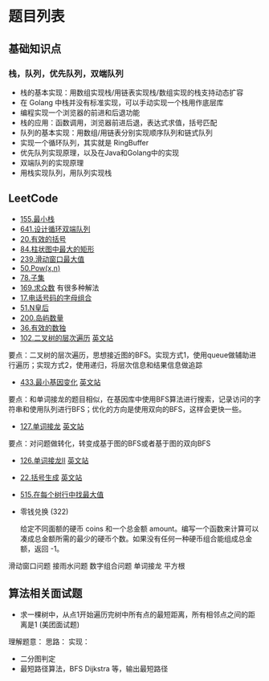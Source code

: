 # 题目列表

## 基础知识点

### 栈，队列，优先队列，双端队列

* 栈的基本实现：用数组实现栈/用链表实现栈/数组实现的栈支持动态扩容
* 在 Golang 中栈并没有标准实现，可以手动实现一个栈用作底层库
* 编程实现一个浏览器的前进和后退功能
* 栈的应用：函数调用，浏览器前进后退，表达式求值，括号匹配
* 队列的基本实现：用数组/用链表分别实现顺序队列和链式队列
* 实现一个循环队列，其实就是 RingBuffer
* 优先队列实现原理，以及在Java和Golang中的实现
* 双端队列的实现原理
* 用栈实现队列，用队列实现栈

## LeetCode

* [155.最小栈](https://leetcode-cn.com/problems/min-stack/)
* [641.设计循环双端队列](https://leetcode-cn.com/problems/design-circular-deque)
* [20.有效的括号](https://leetcode-cn.com/problems/valid-parentheses/)
* [84.柱状图中最大的矩形](https://leetcode-cn.com/problems/largest-rectangle-in-histogram)
* [239.滑动窗口最大值](https://leetcode-cn.com/problems/sliding-window-maximum/)
* [50.Pow\(x,n\)](https://leetcode-cn.com/problems/powx-n/)
* [78.子集](https://leetcode-cn.com/problems/subsets/)
* [169.求众数](https://leetcode-cn.com/problems/majority-element)  有很多种解法
* [17.电话号码的字母组合](https://leetcode-cn.com/problems/letter-combinations-of-a-phone-number/)
* [51.N皇后](https://leetcode-cn.com/problems/n-queens/)
* [200.岛屿数量](https://leetcode-cn.com/problems/number-of-islands)
* [36.有效的数独](https://leetcode-cn.com/problems/valid-sudoku/)
* [102.二叉树的层次遍历](https://leetcode-cn.com/problems/binary-tree-level-order-traversal) [英文站](https://leetcode.com/problems/binary-tree-level-order-traversal)

要点：二叉树的层次遍历，思想接近图的BFS。实现方式1，使用queue做辅助进行遍历；实现方式2，使用递归，将层次信息和结果信息做追踪

* [433.最小基因变化](https://leetcode-cn.com/problems/minimum-genetic-mutation/) [英文站](https://leetcode.com/problems/minimum-genetic-mutation/)

要点：和单词接龙的题目相似，在基因库中使用BFS算法进行搜索，记录访问的字符串和使用队列进行BFS；优化的方向是使用双向的BFS，这样会更快一些。

* [127.单词接龙](https://leetcode-cn.com/problems/word-ladder/) [英文站](https://leetcode.com/problems/word-ladder/)

要点：对问题做转化，转变成基于图的BFS或者基于图的双向BFS

* [126.单词接龙II](https://leetcode-cn.com/problems/word-ladder-ii/) [英文站](https://leetcode.com/problems/word-ladder-ii/)
* [22.括号生成](https://leetcode-cn.com/problems/generate-parentheses) [英文站](https://leetcode.com/problems/generate-parentheses)
* [515.在每个树行中找最大值](https://leetcode-cn.com/problems/find-largest-value-in-each-tree-row)
* 零钱兑换 \(322\)

  给定不同面额的硬币 coins 和一个总金额 amount。编写一个函数来计算可以凑成总金额所需的最少的硬币个数。如果没有任何一种硬币组合能组成总金额，返回 -1。

滑动窗口问题 接雨水问题 数字组合问题 单词接龙 平方根

## 算法相关面试题

* 求一棵树中，从点1开始遍历完树中所有点的最短距离，所有相邻点之间的距离是1 \(美团面试题\)

理解题意： 思路： 实现：

* 二分图判定
* 最短路径算法，BFS Dijkstra 等，输出最短路径

